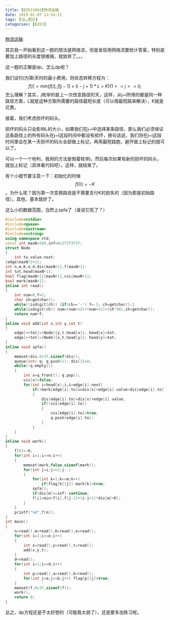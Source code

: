 ```yaml
---
title: [BZOJ1003]物流运输
date: 2019-02-07 13:54:11
tags: [dp,图论]
categories: [BZOJ]
---
```


[物流运输](https://www.luogu.org/problemnew/show/P1772)

其实我一开始看到这一题的想法是网络流，但是发现用网络流要统计答案，特别是要加上路径的长度很难搞，就放弃了。。。

这一题的正解是dp，怎么dp呢？

<!--more-->

我们设f[i]为第i天时的最小费用，则状态转移方程为：
$$
f[i]=min(f[i],f[j-1]+(i-j+1)*L+K)(1<=j<=i);
$$
怎么理解？其实，j枚举的是上一次改变路径的天，这样，从j~i所用的都是同一种路径方案，L就是这种方案所需要的路径最短长度（可以用最短路来解决），K就是花费。

接着，我们考虑损坏的码头。

损坏的码头只会影响L的大小，如果我们在j~i中选择某条路径，那么我们必须保证这条路径上的所有码头在j~i这段时间中都没有损坏，换句话说，我们将在j~i这段时间里会在某一天损坏的码头全部做上标记，再用最短路跑，避开做上标记的就可以了。

可以一个一个地判，我用的方法是倒着枚举j，然后每次如果有新的损坏的码头，就加上标记（具体看代码吧）。这样，就结束了。

有个小细节要注意一下：初始化的时候$$f[0]=-K$$。为什么呢？因为第一次变换路径是不需要支付K的损失的（因为那是初始路径）。其他，基本就好了。

这么小的数据范围，当然上spfa了（谁说它死了？）

```c++
#include<cstdio>
#include<queue>
#include<iostream>
#include<cstring>
using namespace std;
const int maxN=500,inf=0x3f3f3f3f;
struct Node
{
    int to,value,next;
}edge[maxN*2+1];
int n,m,K,e,d,dis[maxN+1],f[maxN+1];
int tot,head[maxN+1];
bool flag[maxN+1][maxN+1],vis[maxN+1];
bool mark[maxN+1];
inline int read()
{
    int num=0,f=1;
    char ch=getchar();
    while(!isdigit(ch)) {if(ch=='-') f=-1; ch=getchar();}
    while(isdigit(ch)) num=(num<<3)+(num<<1)+(ch^48),ch=getchar();
    return num*f;
}
inline void add(int x,int y,int t)
{
    edge[++tot]=(Node){y,t,head[x]}; head[x]=tot;
    edge[++tot]=(Node){x,t,head[y]}; head[y]=tot;
}
inline void spfa()
{
    memset(dis,0x3f,sizeof(dis));
    queue<int> q; q.push(1); dis[1]=0;
    while(!q.empty())
    {
        int x=q.front(); q.pop();
        vis[x]=false;
        for(int i=head[x];i;i=edge[i].next)
            if(!mark[edge[i].to]&&dis[x]+edge[i].value<dis[edge[i].to])
            {
                dis[edge[i].to]=dis[x]+edge[i].value;
                if(!vis[edge[i].to])
                {
                    vis[edge[i].to]=true;
                    q.push(edge[i].to);
                }
            }
    }
}
inline void work()
{
    f[0]=-K;
    for(int i=1;i<=n;i++)
    {
        memset(mark,false,sizeof(mark));
        for(int j=i;j>=1;j--)
        {
            for(int k=1;k<=m;k++)
                if(flag[k][j]) mark[k]=true;
            spfa();
            if(dis[m]>=inf) continue;
            f[i]=min(f[i],f[j-1]+(i-j+1)*dis[m]+K);
        }
    }
    printf("%d",f[n]);
}
int main()
{
    n=read(),m=read(),K=read(),e=read();
    for(int i=1;i<=e;i++)
    {
        int x=read(),y=read(),t=read();
        add(x,y,t);
    }
    d=read();
    for(int i=1;i<=d;i++)
    {
        int p=read(),a=read(),b=read();
        for(int j=a;j<=b;j++) flag[p][j]=true;
    }
    memset(f,0x3f,sizeof(f));
    work();
    return 0;
}
```

总之，dp方程还是不太好想的（可能我太弱了），还是要多加练习呢。